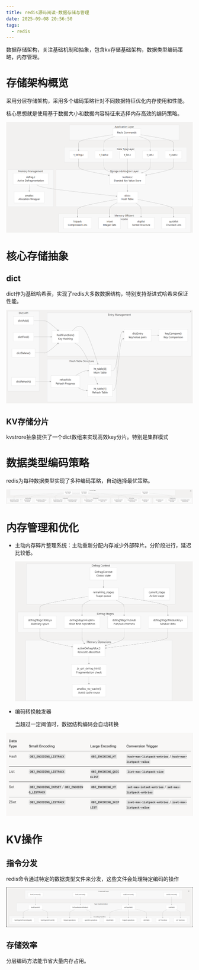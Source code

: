 ```yaml
---
title: redis源码阅读-数据存储与管理
date: 2025-09-08 20:56:50
tags:
  - redis
---
```


数据存储架构，关注基础机制和抽象，包含kv存储基础架构，数据类型编码策略，内存管理。

# 存储架构概览

采用分层存储架构，采用多个编码策略针对不同数据特征优化内存使用和性能。

核心思想就是使用基于数据大小和数据内容特征来选择内存高效的编码策略。

![image-20250908211151969](./../images/image-20250908211151969.png)

# 核心存储抽象

## dict

dict作为基础哈希表，实现了redis大多数数据结构，特别支持渐进式哈希来保证性能。

![image-20250908212342603](./../images/image-20250908212342603.png)

## KV存储分片

kvstrore抽象提供了一个dict数组来实现高效key分片。特别是集群模式



# 数据类型编码策略

redis为每种数据类型实现了多种编码策略，自动选择最优策略。

![image-20250908212657543](./../images/image-20250908212657543.png)

# 内存管理和优化

- 主动内存碎片整理系统：主动重新分配内存减少外部碎片。分阶段进行，延迟比较低。

  ![image-20250908213534278](./../images/image-20250908213534278.png)

- 编码转换触发器

  当超过一定阈值时，数据结构编码会自动转换

![image-20250908214444288](./../images/image-20250908214444288.png)

# KV操作

## 指令分发

redis命令通过特定的数据类型文件来分发，这些文件会处理特定编码的操作

![image-20250908214810349](./../images/image-20250908214810349.png)

## 存储效率

分层编码方法能节省大量内存占用。
